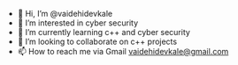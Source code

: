 - 👋 Hi, I’m @vaidehidevkale
- 👀 I’m interested in cyber security 
- 🌱 I’m currently learning c++ and cyber security 
- 💞️ I’m looking to collaborate on c++ projects
- 📫 How to reach me via Gmail vaidehidevkale@gmail.com

<!---
vaidehidevkale/vaidehidevkale is a ✨ special ✨ repository because its `README.md` (this file) appears on your GitHub profile.
You can click the Preview link to take a look at your changes.
--->
